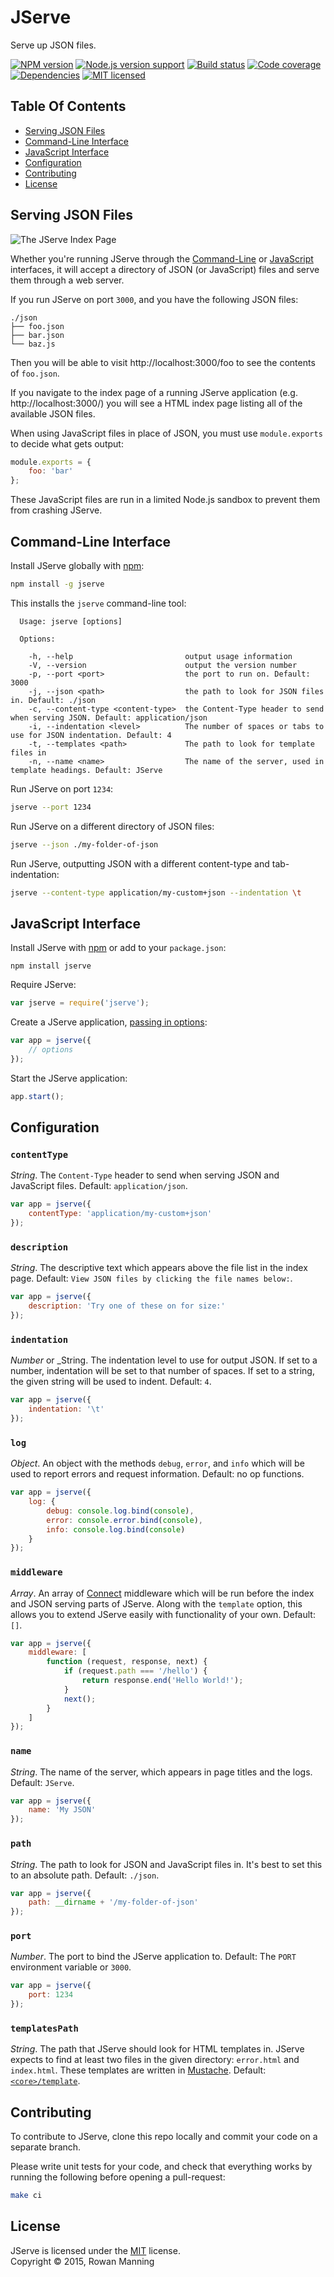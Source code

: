 
JServe
=======

Serve up JSON files.

[![NPM version][shield-npm]][info-npm]
[![Node.js version support][shield-node]][info-node]
[![Build status][shield-build]][info-build]
[![Code coverage][shield-coverage]][info-coverage]
[![Dependencies][shield-dependencies]][info-dependencies]
[![MIT licensed][shield-license]][info-license]


Table Of Contents
-----------------

- [Serving JSON Files](#serving-json-files)
- [Command-Line Interface](#command-line-interface)
- [JavaScript Interface](#javascript-interface)
- [Configuration](#configuration)
- [Contributing](#contributing)
- [License](#license)


Serving JSON Files
------------------

![The JServe Index Page](screenshot.png)

Whether you're running JServe through the [Command-Line](#command-line-interface) or [JavaScript](#javascript-interface) interfaces, it will accept a directory of JSON (or JavaScript) files and serve them through a web server.

If you run JServe on port `3000`, and you have the following JSON files:

```
./json
├── foo.json
├── bar.json
└── baz.js
```

Then you will be able to visit http://localhost:3000/foo to see the contents of `foo.json`.

If you navigate to the index page of a running JServe application (e.g. http://localhost:3000/) you will see a HTML index page listing all of the available JSON files.

When using JavaScript files in place of JSON, you must use `module.exports` to decide what gets output:

```js
module.exports = {
    foo: 'bar'
};
```

These JavaScript files are run in a limited Node.js sandbox to prevent them from crashing JServe.


Command-Line Interface
----------------------

Install JServe globally with [npm][npm]:

```sh
npm install -g jserve
```

This installs the `jserve` command-line tool:

```
  Usage: jserve [options]

  Options:

    -h, --help                         output usage information
    -V, --version                      output the version number
    -p, --port <port>                  the port to run on. Default: 3000
    -j, --json <path>                  the path to look for JSON files in. Default: ./json
    -c, --content-type <content-type>  the Content-Type header to send when serving JSON. Default: application/json
    -i, --indentation <level>          The number of spaces or tabs to use for JSON indentation. Default: 4
    -t, --templates <path>             The path to look for template files in
    -n, --name <name>                  The name of the server, used in template headings. Default: JServe
```

Run JServe on port `1234`:

```sh
jserve --port 1234
```

Run JServe on a different directory of JSON files:

```sh
jserve --json ./my-folder-of-json
```

Run JServe, outputting JSON with a different content-type and tab-indentation:

```sh
jserve --content-type application/my-custom+json --indentation \t
```


JavaScript Interface
--------------------

Install JServe with [npm][npm] or add to your `package.json`:

```
npm install jserve
```

Require JServe:

```js
var jserve = require('jserve');
```

Create a JServe application, [passing in options](#configuration):

```js
var app = jserve({
    // options
});
```

Start the JServe application:

```js
app.start();
```


Configuration
-------------

### `contentType`

_String_. The `Content-Type` header to send when serving JSON and JavaScript files. Default: `application/json`.

```js
var app = jserve({
    contentType: 'application/my-custom+json'
});
```

### `description`

_String_. The descriptive text which appears above the file list in the index page. Default: `View JSON files by clicking the file names below:`.

```js
var app = jserve({
    description: 'Try one of these on for size:'
});
```

### `indentation`

_Number_ or _String. The indentation level to use for output JSON. If set to a number, indentation will be set to that number of spaces. If set to a string, the given string will be used to indent. Default: `4`.

```js
var app = jserve({
    indentation: '\t'
});
```

### `log`

_Object_. An object with the methods `debug`, `error`, and `info` which will be used to report errors and request information. Default: no op functions.

```js
var app = jserve({
    log: {
        debug: console.log.bind(console),
        error: console.error.bind(console),
        info: console.log.bind(console)
    }
});
```

### `middleware`

_Array_. An array of [Connect][connect] middleware which will be run before the index and JSON serving parts of JServe. Along with the `template` option, this allows you to extend JServe easily with functionality of your own. Default: `[]`.

```js
var app = jserve({
    middleware: [
        function (request, response, next) {
            if (request.path === '/hello') {
                return response.end('Hello World!');
            }
            next();
        }
    ]
});
```

### `name`

_String_. The name of the server, which appears in page titles and the logs. Default: `JServe`.

```js
var app = jserve({
    name: 'My JSON'
});
```

### `path`

_String_. The path to look for JSON and JavaScript files in. It's best to set this to an absolute path. Default: `./json`.

```js
var app = jserve({
    path: __dirname + '/my-folder-of-json'
});
```

### `port`

_Number_. The port to bind the JServe application to. Default: The `PORT` environment variable or `3000`.

```js
var app = jserve({
    port: 1234
});
```

### `templatesPath`

_String_. The path that JServe should look for HTML templates in. JServe expects to find at least two files in the given directory: `error.html` and `index.html`. These templates are written in [Mustache][mustache]. Default: [`<core>/template`](template).


Contributing
------------

To contribute to JServe, clone this repo locally and commit your code on a separate branch.

Please write unit tests for your code, and check that everything works by running the following before opening a pull-request:

```sh
make ci
```


License
-------

JServe is licensed under the [MIT][info-license] license.  
Copyright &copy; 2015, Rowan Manning



[connect]: https://github.com/senchalabs/connect
[mustache]: https://mustache.github.io/
[npm]: https://www.npmjs.com/

[info-coverage]: https://coveralls.io/github/rowanmanning/jserve
[info-dependencies]: https://gemnasium.com/rowanmanning/jserve
[info-license]: LICENSE
[info-node]: package.json
[info-npm]: https://www.npmjs.com/package/jserve
[info-build]: https://travis-ci.org/rowanmanning/jserve
[shield-coverage]: https://img.shields.io/coveralls/rowanmanning/jserve.svg
[shield-dependencies]: https://img.shields.io/gemnasium/rowanmanning/jserve.svg
[shield-license]: https://img.shields.io/badge/license-MIT-blue.svg
[shield-node]: https://img.shields.io/badge/node.js%20support-4–5-brightgreen.svg
[shield-npm]: https://img.shields.io/npm/v/jserve.svg
[shield-build]: https://img.shields.io/travis/rowanmanning/jserve/master.svg
